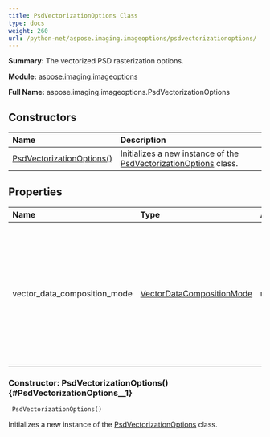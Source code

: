```yaml
---
title: PsdVectorizationOptions Class
type: docs
weight: 260
url: /python-net/aspose.imaging.imageoptions/psdvectorizationoptions/
---
```


**Summary:** The vectorized PSD rasterization options.

**Module:** [aspose.imaging.imageoptions](/imaging/python-net/aspose.imaging.imageoptions/)

**Full Name:** aspose.imaging.imageoptions.PsdVectorizationOptions

## **Constructors**
| **Name** | **Description** |
| :- | :- |
| [PsdVectorizationOptions()](#PsdVectorizationOptions__1) | Initializes a new instance of the [PsdVectorizationOptions](/imaging/python-net/aspose.imaging.imageoptions/psdvectorizationoptions/) class. |
## **Properties**
| **Name** | **Type** | **Access** | **Description** |
| :- | :- | :- | :- |
| vector_data_composition_mode | [VectorDataCompositionMode](/imaging/python-net/aspose.imaging.fileformats.psd/vectordatacompositionmode/) | r/w | Gets or sets the vector data composition mode. Defines the vector data composition mode that is used on export from vector formats to PSD. |


### Constructor: PsdVectorizationOptions() {#PsdVectorizationOptions__1}


```
 PsdVectorizationOptions() 
```

Initializes a new instance of the [PsdVectorizationOptions](/imaging/python-net/aspose.imaging.imageoptions/psdvectorizationoptions/) class.

